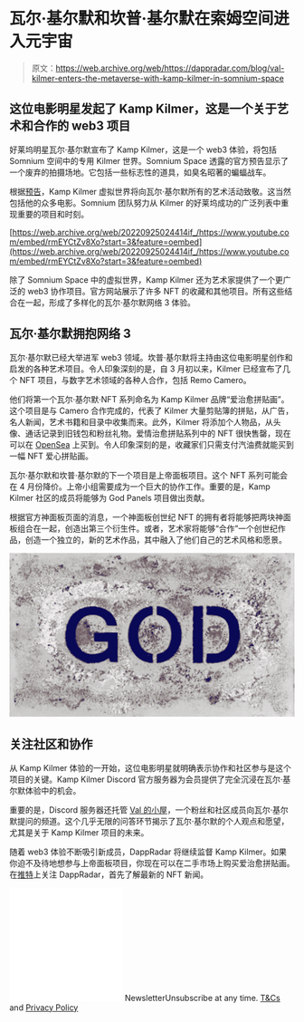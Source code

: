 # 瓦尔·基尔默和坎普·基尔默在索姆空间进入元宇宙

> 原文：<https://web.archive.org/web/https://dappradar.com/blog/val-kilmer-enters-the-metaverse-with-kamp-kilmer-in-somnium-space>

## 这位电影明星发起了 Kamp Kilmer，这是一个关于艺术和合作的 web3 项目

好莱坞明星瓦尔·基尔默宣布了 Kamp Kilmer，这是一个 web3 体验，将包括 Somnium 空间中的专用 Kilmer 世界。Somnium Space 透露的官方预告显示了一个废弃的拍摄场地。它包括一些标志性的道具，如臭名昭著的蝙蝠战车。

根据[预告](https://web.archive.org/web/20220925024414/https://twitter.com/SomniumSpace/status/1498738753019523072)，Kamp Kilmer 虚拟世界将向瓦尔·基尔默所有的艺术活动致敬。这当然包括他的众多电影。Somnium 团队努力从 Kilmer 的好莱坞成功的广泛列表中重现重要的项目和时刻。

[https://web.archive.org/web/20220925024414if_/https://www.youtube.com/embed/rmEYCtZv8Xo?start=3&feature=oembed](https://web.archive.org/web/20220925024414if_/https://www.youtube.com/embed/rmEYCtZv8Xo?start=3&feature=oembed)

除了 Somnium Space 中的虚拟世界，Kamp Kilmer 还为艺术家提供了一个更广泛的 web3 协作项目。官方网站展示了许多 NFT 的收藏和其他项目。所有这些结合在一起，形成了多样化的瓦尔·基尔默网络 3 体验。

## 瓦尔·基尔默拥抱网络 3

瓦尔·基尔默已经大举进军 web3 领域。坎普·基尔默将主持由这位电影明星创作和启发的各种艺术项目。令人印象深刻的是，自 3 月初以来，Kilmer 已经宣布了几个 NFT 项目，与数字艺术领域的各种人合作，包括 Remo Camero。

他们将第一个瓦尔·基尔默·NFT 系列命名为 Kamp Kilmer 品牌“爱治愈拼贴画”。这个项目是与 Camero 合作完成的，代表了 Kilmer 大量剪贴簿的拼贴，从广告，名人新闻，艺术书籍和目录中收集而来。此外，Kilmer 将添加个人物品，从头像、通话记录到旧钱包和粉丝礼物。爱情治愈拼贴系列中的 NFT 很快售罄，现在可以在 [OpenSea](https://web.archive.org/web/20220925024414/https://opensea.io/assets/0xc43614beeda11133b952fd8af9c41d7dab1d742c/2581) 上买到。令人印象深刻的是，收藏家们只需支付汽油费就能买到一幅 NFT 爱心拼贴画。

瓦尔·基尔默和坎普·基尔默的下一个项目是上帝面板项目。这个 NFT 系列可能会在 4 月份降价。上帝小组需要成为一个巨大的协作工作。重要的是，Kamp Kilmer 社区的成员将能够为 God Panels 项目做出贡献。

根据官方神面板页面的消息，一个神面板创世纪 NFT 的拥有者将能够把两块神面板组合在一起，创造出第三个衍生件。或者，艺术家将能够“合作”一个创世纪作品，创造一个独立的，新的艺术作品，其中融入了他们自己的艺术风格和愿景。

![](img/9b0056b0ce6051275d6acaf0891dc3f2.png)

## 关注社区和协作

从 Kamp Kilmer 体验的一开始，这位电影明星就明确表示协作和社区参与是这个项目的关键。Kamp Kilmer Discord 官方服务器为会员提供了完全沉浸在瓦尔·基尔默体验中的机会。

重要的是，Discord 服务器还托管 [Val 的小屋](https://web.archive.org/web/20220925024414/https://discord.com/channels/926637308470497350/948710619127898112)，一个粉丝和社区成员向瓦尔·基尔默提问的频道。这个几乎无限的问答环节揭示了瓦尔·基尔默的个人观点和愿望，尤其是关于 Kamp Kilmer 项目的未来。

随着 web3 体验不断吸引新成员，DappRadar 将继续监督 Kamp Kilmer。如果你迫不及待地想参与上帝面板项目，你现在可以在二手市场上购买爱治愈拼贴画。在[推特](https://web.archive.org/web/20220925024414/https://twitter.com/dappradar)上关注 DappRadar，首先了解最新的 NFT 新闻。

![](img/6d5a4a2d609c56e1a5771717e54ba759.png) NewsletterUnsubscribe at any time. [T&Cs](https://web.archive.org/web/20220925024414/https://dappradar.com/terms) and [Privacy Policy](https://web.archive.org/web/20220925024414/https://dappradar.com/privacy-policy)